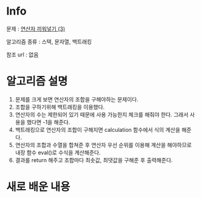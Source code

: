 # Info

문제 : [연산자 끼워넣기 (3)](https://www.acmicpc.net/problem/15659)

알고리즘 종류 : 스택, 문자열, 백트래킹

참조 url : 없음

# 알고리즘 설명
1. 문제를 크게 보면 연산자의 조합을 구해야하는 문제이다.
2. 조합을 구하기위해 백트래킹을 이용했다.
3. 연산자의 수는 제한되어 있기 때문에 사용 가능한지 체크를 해줘야 한다. 그래서 사용을 했다면 -1을 해준다.
4. 백트래킹으로 연산자의 조합이 구해지면 calculation 함수에서 식의 계산을 해준다.
5. 연산자의 조합과 수열을 합쳐준 후 연산자 우선 순위를 이용해 계산을 해야하므로 내장 함수 eval()로 수식을 계산해준다.
6. 결과를 return 해주고 조합마다 최솟값, 최댓값을 구해준 후 출력해준다.


# 새로 배운 내용